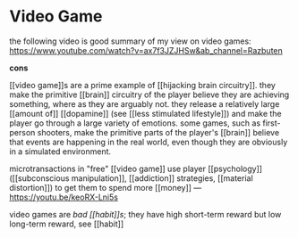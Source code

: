 # Video Game

the following video is good summary of my view on video games: <https://www.youtube.com/watch?v=ax7f3JZJHSw&ab_channel=Razbuten>

**cons**

[[video game]]s are a prime example of [[hijacking brain circuitry]]. they make the primitive [[brain]] circuitry of the player believe they are achieving something, where as they are arguably not. they release a relatively large [[amount of]] [[dopamine]] (see [[less stimulated lifestyle]]) and make the player go through a large variety of emotions. some games, such as first-person shooters, make the primitive parts of the player's [[brain]] believe that events are happening in the real world, even though they are obviously in a simulated environment.

microtransactions in "free" [[video game]] use player [[psychology]] ([[subconscious manipulation]], [[addiction]] strategies, [[material distortion]]) to get them to spend more [[money]] &mdash; <https://youtu.be/keoRX-Lni5s>

video games are _bad [[habit]]s_; they have high short-term reward but low long-term reward, see [[habit]]
